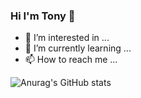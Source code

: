 ### Hi I'm Tony 👋

- 👀 I’m interested in ...
- 🌱 I’m currently learning ...
- 📫 How to reach me ...



![Anurag's GitHub stats](https://github-readme-stats.vercel.app/api?username=iAmEphy&show_icons=true&theme=gradient)


<!---
iAmEphy/iAmEphy is a ✨ special ✨ repository because its `README.md` (this file) appears on your GitHub profile.
You can click the Preview link to take a look at your changes.
--->
